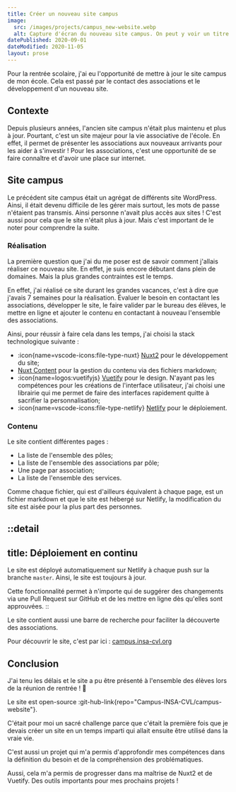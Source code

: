 ```yaml
---
title: Créer un nouveau site campus
image:
  src: /images/projects/campus_new-website.webp
  alt: Capture d'écran du nouveau site campus. On peut y voir un titre "#campus INSA CVL".
datePublished: 2020-09-01
dateModified: 2020-11-05
layout: prose
---
```


Pour la rentrée scolaire, j'ai eu l'opportunité de mettre à jour le site campus de mon école. Cela est passé par le contact des associations et le développement d'un nouveau site.

<!-- more -->

## Contexte

Depuis plusieurs années, l'ancien site campus n'était plus maintenu et plus à jour. Pourtant, c'est un site majeur pour la vie associative de l'école. En effet, il permet de présenter les associations aux nouveaux arrivants pour les aider à s'investir ! Pour les associations, c'est une opportunité de se faire connaître et d'avoir une place sur internet.

## Site campus

Le précédent site campus était un agrégat de différents site WordPress. Ainsi, il était devenu difficile de les gérer mais surtout, les mots de passe n'étaient pas transmis. Ainsi personne n'avait plus accès aux sites ! C'est aussi pour cela que le site n'était plus à jour. Mais c'est important de le noter pour comprendre la suite.

### Réalisation

La première question que j'ai du me poser est de savoir comment j'allais réaliser ce nouveau site. En effet, je suis encore débutant dans plein de domaines. Mais la plus grandes contraintes est le temps. 

En effet, j'ai réalisé ce site durant les grandes vacances, c'est à dire que j'avais 7 semaines pour la réalisation. Évaluer le besoin en contactant les associations, développer le site, le faire valider par le bureau des élèves, le mettre en ligne et ajouter le contenu en contactant à nouveau l'ensemble des associations.

Ainsi, pour réussir à faire cela dans les temps, j'ai choisi la stack technologique suivante :

- :icon{name=vscode-icons:file-type-nuxt} [Nuxt2](https://nuxtjs.org/) pour le développement du site;
- [Nuxt Content](https://content.nuxtjs.org/) pour la gestion du contenu via des fichiers markdown;
- :icon{name=logos:vuetifyjs} [Vuetify](https://vuetifyjs.com/en/) pour le design. N'ayant pas les compétences pour les créations de l'interface utilisateur, j'ai choisi une librairie qui me permet de faire des interfaces rapidement quitte à sacrifier la personnalisation;
- :icon{name=vscode-icons:file-type-netlify} [Netlify](https://www.netlify.com/) pour le déploiement.

### Contenu

Le site contient différentes pages :

- La liste de l'ensemble des pôles;
- La liste de l'ensemble des associations par pôle;
- Une page par association;
- La liste de l'ensemble des services.

Comme chaque fichier, qui est d'ailleurs équivalent à chaque page, est un fichier markdown et que le site est hébergé sur Netlify, la modification du site est aisée pour la plus part des personnes.

::detail
---
title: Déploiement en continu
---

Le site est déployé automatiquement sur Netlify à chaque push sur la branche `master`. Ainsi, le site est toujours à jour.

Cette fonctionnalité permet à n'importe qui de suggérer des changements via une Pull Request sur GitHub et de les mettre en ligne dès qu'elles sont approuvées.
::

Le site contient aussi une barre de recherche pour faciliter la découverte des associations.

Pour découvrir le site, c'est par ici : [campus.insa-cvl.org](https://campus.insa-cvl.org/)

## Conclusion

J'ai tenu les délais et le site a pu être présenté à l'ensemble des élèves lors de la réunion de rentrée ! 🎉

Le site est open-source :git-hub-link{repo="Campus-INSA-CVL/campus-website"}.

C'était pour moi un sacré challenge parce que c'était la première fois que je devais créer un site en un temps imparti qui allait ensuite être utilisé dans la vraie vie.

C'est aussi un projet qui m'a permis d'approfondir mes compétences dans la définition du besoin et de la compréhension des problématiques.

Aussi, cela m'a permis de progresser dans ma maîtrise de Nuxt2 et de Vuetify. Des outils importants pour mes prochains projets !